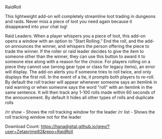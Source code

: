 RaidRoll

This lightweight add-on will completely streamline loot trading in dungeons and raids. 
Never miss a piece of loot you need again because it disappeared into your chat log!

Raid Leaders: When a player whispers you a piece of loot, this add-on opens a window with an option to “Start Rolling.” End the roll, 
and the add-on announces the winner, and whispers the person offering the piece to trade the winner. 
If the roller or raid leader decides to give the item to someone other than the winner, 
they can use this button to award it to someone else along with a reason for the choice.
For players rolling on a piece they cannot use (wrong gear type or class for legacy items), an error will display. 
The add-on alerts you if someone tries to roll twice, and only displays the first roll. In the event of a tie, it prompts both players to re-roll.
By default the roll tracker will appear whenever someone says an itemlink in raid warning or when someone says the word "roll" with an 
itemlink in the same sentence. It will then track any 1-100 rolls made within 60 seconds of the announcement. 
By default it hides all other types of rolls and duplicate rolls

/rr show - Shows the roll tracking window for the leader
/rr list - Shows the roll tracking window not for the leader

Download Count: https://hanadigital.github.io/grev/?user=Zetaprime82&repo=RaidRoll
